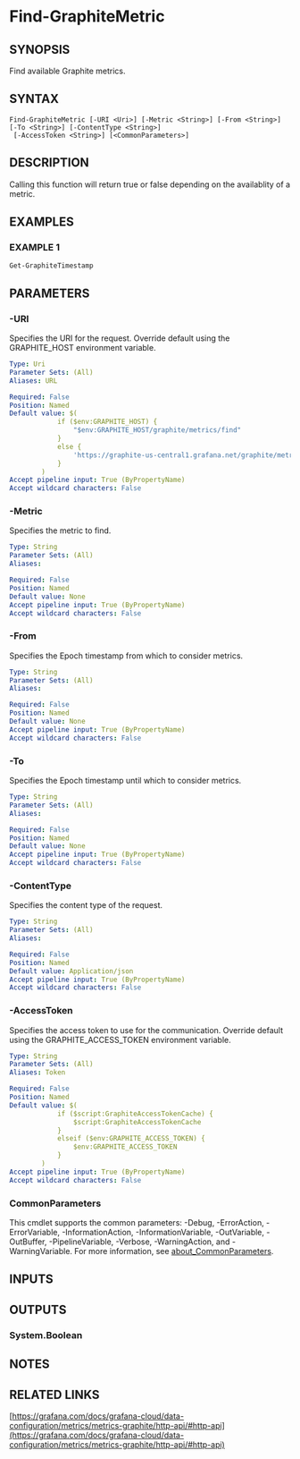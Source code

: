 # Find-GraphiteMetric

## SYNOPSIS
Find available Graphite metrics.

## SYNTAX

```
Find-GraphiteMetric [-URI <Uri>] [-Metric <String>] [-From <String>] [-To <String>] [-ContentType <String>]
 [-AccessToken <String>] [<CommonParameters>]
```

## DESCRIPTION
Calling this function will return true or false depending on the availablity of a metric.

## EXAMPLES

### EXAMPLE 1
```
Get-GraphiteTimestamp
```

## PARAMETERS

### -URI
Specifies the URI for the request.
Override default using the GRAPHITE_HOST environment variable.

```yaml
Type: Uri
Parameter Sets: (All)
Aliases: URL

Required: False
Position: Named
Default value: $(
            if ($env:GRAPHITE_HOST) {
                "$env:GRAPHITE_HOST/graphite/metrics/find"
            }
            else {
                'https://graphite-us-central1.grafana.net/graphite/metrics/find'
            }
        )
Accept pipeline input: True (ByPropertyName)
Accept wildcard characters: False
```

### -Metric
Specifies the metric to find.

```yaml
Type: String
Parameter Sets: (All)
Aliases:

Required: False
Position: Named
Default value: None
Accept pipeline input: True (ByPropertyName)
Accept wildcard characters: False
```

### -From
Specifies the Epoch timestamp from which to consider metrics.

```yaml
Type: String
Parameter Sets: (All)
Aliases:

Required: False
Position: Named
Default value: None
Accept pipeline input: True (ByPropertyName)
Accept wildcard characters: False
```

### -To
Specifies the Epoch timestamp until which to consider metrics.

```yaml
Type: String
Parameter Sets: (All)
Aliases:

Required: False
Position: Named
Default value: None
Accept pipeline input: True (ByPropertyName)
Accept wildcard characters: False
```

### -ContentType
Specifies the content type of the request.

```yaml
Type: String
Parameter Sets: (All)
Aliases:

Required: False
Position: Named
Default value: Application/json
Accept pipeline input: True (ByPropertyName)
Accept wildcard characters: False
```

### -AccessToken
Specifies the access token to use for the communication.
Override default using the GRAPHITE_ACCESS_TOKEN environment variable.

```yaml
Type: String
Parameter Sets: (All)
Aliases: Token

Required: False
Position: Named
Default value: $(
            if ($script:GraphiteAccessTokenCache) {
                $script:GraphiteAccessTokenCache
            }
            elseif ($env:GRAPHITE_ACCESS_TOKEN) {
                $env:GRAPHITE_ACCESS_TOKEN
            }
        )
Accept pipeline input: True (ByPropertyName)
Accept wildcard characters: False
```

### CommonParameters
This cmdlet supports the common parameters: -Debug, -ErrorAction, -ErrorVariable, -InformationAction, -InformationVariable, -OutVariable, -OutBuffer, -PipelineVariable, -Verbose, -WarningAction, and -WarningVariable. For more information, see [about_CommonParameters](http://go.microsoft.com/fwlink/?LinkID=113216).

## INPUTS

## OUTPUTS

### System.Boolean
## NOTES

## RELATED LINKS

[https://grafana.com/docs/grafana-cloud/data-configuration/metrics/metrics-graphite/http-api/#http-api](https://grafana.com/docs/grafana-cloud/data-configuration/metrics/metrics-graphite/http-api/#http-api)

